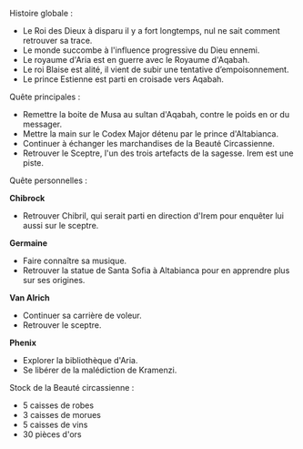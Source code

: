 Histoire globale :

- Le Roi des Dieux à disparu il y a fort longtemps, nul ne sait comment retrouver sa trace.
- Le monde succombe à l'influence progressive du Dieu ennemi.
- Le royaume d'Aria est en guerre avec le Royaume d'Aqabah. 
- Le roi Blaise est alité, il vient de subir une tentative d’empoisonnement.
- Le prince Estienne est parti en croisade vers Aqabah.

Quête principales :

- Remettre la boite de Musa au sultan d'Aqabah, contre le poids en or du messager.
- Mettre la main sur le Codex Major détenu par le prince d'Altabianca.
- Continuer à échanger les marchandises de la Beauté Circassienne.
- Retrouver le Sceptre, l'un des trois artefacts de la sagesse. Irem est une piste.

Quête personnelles :

**Chibrock**
- Retrouver Chibril, qui serait parti en direction d'Irem pour enquêter lui aussi sur le sceptre.

**Germaine**
- Faire connaître sa musique.
- Retrouver la statue de Santa Sofia à Altabianca pour en apprendre plus sur ses origines.

**Van Alrich**
- Continuer sa carrière de voleur.
- Retrouver le sceptre.

**Phenix**
- Explorer la bibliothèque d'Aria.
- Se libérer de la malédiction de Kramenzi.

Stock de la Beauté circassienne :
- 5 caisses de robes
- 3 caisses de morues
- 5 caisses de vins
- 30 pièces d'ors